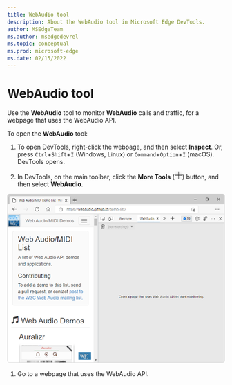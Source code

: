 ```yaml
---
title: WebAudio tool
description: About the WebAudio tool in Microsoft Edge DevTools.
author: MSEdgeTeam
ms.author: msedgedevrel
ms.topic: conceptual
ms.prod: microsoft-edge
ms.date: 02/15/2022
---
```

# WebAudio tool

Use the **WebAudio** tool to monitor **WebAudio** calls and traffic, for a webpage that uses the WebAudio API.

To open the **WebAudio** tool:

1. To open DevTools, right-click the webpage, and then select **Inspect**.  Or, press `Ctrl`+`Shift`+`I` (Windows, Linux) or `Command`+`Option`+`I` (macOS).  DevTools opens.

1. In DevTools, on the main toolbar, click the **More Tools** (![More Tools icon.](../media/more-tools-icon-light-theme.png)) button, and then select **WebAudio**.

![The WebAudio tool.](../media/webaudio-tool.png)

1. Go to a webpage that uses the WebAudio API.

<!-- 
https://webaudio.github.io/demo-list/
-->